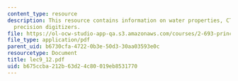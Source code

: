```yaml
---
content_type: resource
description: This resource contains information on water properties, CTD and high
  precision digitizers.
file: https://ol-ocw-studio-app-qa.s3.amazonaws.com/courses/2-693-principles-of-oceanographic-instrument-systems-sensors-and-measurements-13-998-spring-2004/b675ccba212b63d24c80019eb8531770_lec9_12.pdf
file_type: application/pdf
parent_uid: b6730cfa-4722-0b3e-50d3-30aa03593e0c
resourcetype: Document
title: lec9_12.pdf
uid: b675ccba-212b-63d2-4c80-019eb8531770
---
```

